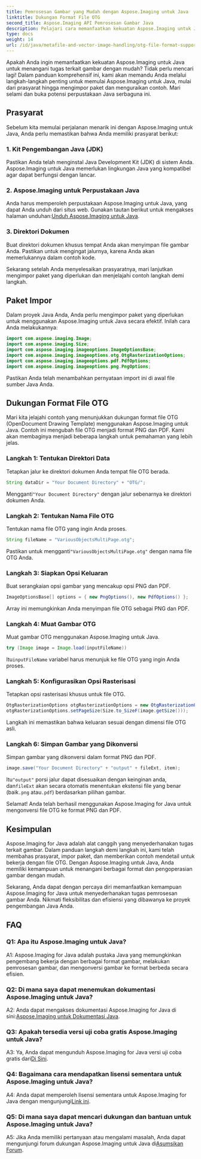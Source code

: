 ```yaml
---
title: Pemrosesan Gambar yang Mudah dengan Aspose.Imaging untuk Java
linktitle: Dukungan Format File OTG
second_title: Aspose.Imaging API Pemrosesan Gambar Java
description: Pelajari cara memanfaatkan kekuatan Aspose.Imaging untuk Java dalam panduan langkah demi langkah ini. Optimalkan pemrosesan gambar Anda dengan mudah.
type: docs
weight: 14
url: /id/java/metafile-and-vector-image-handling/otg-file-format-support/
---
```

Apakah Anda ingin memanfaatkan kekuatan Aspose.Imaging untuk Java untuk menangani tugas terkait gambar dengan mudah? Tidak perlu mencari lagi! Dalam panduan komprehensif ini, kami akan memandu Anda melalui langkah-langkah penting untuk memulai Aspose.Imaging untuk Java, mulai dari prasyarat hingga mengimpor paket dan menguraikan contoh. Mari selami dan buka potensi perpustakaan Java serbaguna ini.

## Prasyarat

Sebelum kita memulai perjalanan menarik ini dengan Aspose.Imaging untuk Java, Anda perlu memastikan bahwa Anda memiliki prasyarat berikut:

### 1. Kit Pengembangan Java (JDK)

Pastikan Anda telah menginstal Java Development Kit (JDK) di sistem Anda. Aspose.Imaging untuk Java memerlukan lingkungan Java yang kompatibel agar dapat berfungsi dengan lancar.

### 2. Aspose.Imaging untuk Perpustakaan Java

 Anda harus memperoleh perpustakaan Aspose.Imaging untuk Java, yang dapat Anda unduh dari situs web. Gunakan tautan berikut untuk mengakses halaman unduhan:[Unduh Aspose.Imaging untuk Java](https://releases.aspose.com/imaging/java/).

### 3. Direktori Dokumen

Buat direktori dokumen khusus tempat Anda akan menyimpan file gambar Anda. Pastikan untuk mengingat jalurnya, karena Anda akan memerlukannya dalam contoh kode.

Sekarang setelah Anda menyelesaikan prasyaratnya, mari lanjutkan mengimpor paket yang diperlukan dan menjelajahi contoh langkah demi langkah.

## Paket Impor

Dalam proyek Java Anda, Anda perlu mengimpor paket yang diperlukan untuk menggunakan Aspose.Imaging untuk Java secara efektif. Inilah cara Anda melakukannya:

```java
import com.aspose.imaging.Image;
import com.aspose.imaging.Size;
import com.aspose.imaging.imageoptions.ImageOptionsBase;
import com.aspose.imaging.imageoptions.otg.OtgRasterizationOptions;
import com.aspose.imaging.imageoptions.pdf.PdfOptions;
import com.aspose.imaging.imageoptions.png.PngOptions;
```

Pastikan Anda telah menambahkan pernyataan import ini di awal file sumber Java Anda.

## Dukungan Format File OTG

Mari kita jelajahi contoh yang menunjukkan dukungan format file OTG (OpenDocument Drawing Template) menggunakan Aspose.Imaging untuk Java. Contoh ini mengubah file OTG menjadi format PNG dan PDF. Kami akan membaginya menjadi beberapa langkah untuk pemahaman yang lebih jelas.

### Langkah 1: Tentukan Direktori Data

Tetapkan jalur ke direktori dokumen Anda tempat file OTG berada.

```java
String dataDir = "Your Document Directory" + "OTG/";
```

 Mengganti`"Your Document Directory"` dengan jalur sebenarnya ke direktori dokumen Anda.

### Langkah 2: Tentukan Nama File OTG

Tentukan nama file OTG yang ingin Anda proses.

```java
String fileName = "VariousObjectsMultiPage.otg";
```

 Pastikan untuk mengganti`"VariousObjectsMultiPage.otg"` dengan nama file OTG Anda.

### Langkah 3: Siapkan Opsi Keluaran

Buat serangkaian opsi gambar yang mencakup opsi PNG dan PDF.

```java
ImageOptionsBase[] options = { new PngOptions(), new PdfOptions() };
```

Array ini memungkinkan Anda menyimpan file OTG sebagai PNG dan PDF.

### Langkah 4: Muat Gambar OTG

Muat gambar OTG menggunakan Aspose.Imaging untuk Java.

```java
try (Image image = Image.load(inputFileName))
```

 Itu`inputFileName` variabel harus menunjuk ke file OTG yang ingin Anda proses.

### Langkah 5: Konfigurasikan Opsi Rasterisasi

Tetapkan opsi rasterisasi khusus untuk file OTG.

```java
OtgRasterizationOptions otgRasterizationOptions = new OtgRasterizationOptions();
otgRasterizationOptions.setPageSize(Size.to_SizeF(image.getSize()));
```

Langkah ini memastikan bahwa keluaran sesuai dengan dimensi file OTG asli.

### Langkah 6: Simpan Gambar yang Dikonversi

Simpan gambar yang dikonversi dalam format PNG dan PDF.

```java
image.save("Your Document Directory" + "output" + fileExt, item);
```

 Itu`"output"` porsi jalur dapat disesuaikan dengan keinginan anda, dan`fileExt` akan secara otomatis menentukan ekstensi file yang benar (baik`.png` atau`.pdf`) berdasarkan pilihan gambar.

Selamat! Anda telah berhasil menggunakan Aspose.Imaging for Java untuk mengonversi file OTG ke format PNG dan PDF.

## Kesimpulan

Aspose.Imaging for Java adalah alat canggih yang menyederhanakan tugas terkait gambar. Dalam panduan langkah demi langkah ini, kami telah membahas prasyarat, impor paket, dan memberikan contoh mendetail untuk bekerja dengan file OTG. Dengan Aspose.Imaging untuk Java, Anda memiliki kemampuan untuk menangani berbagai format dan pengoperasian gambar dengan mudah.

Sekarang, Anda dapat dengan percaya diri memanfaatkan kemampuan Aspose.Imaging for Java untuk menyederhanakan tugas pemrosesan gambar Anda. Nikmati fleksibilitas dan efisiensi yang dibawanya ke proyek pengembangan Java Anda.

## FAQ

### Q1: Apa itu Aspose.Imaging untuk Java?

A1: Aspose.Imaging for Java adalah pustaka Java yang memungkinkan pengembang bekerja dengan berbagai format gambar, melakukan pemrosesan gambar, dan mengonversi gambar ke format berbeda secara efisien.

### Q2: Di mana saya dapat menemukan dokumentasi Aspose.Imaging untuk Java?

 A2: Anda dapat mengakses dokumentasi Aspose.Imaging for Java di sini:[Aspose.Imaging untuk Dokumentasi Java](https://reference.aspose.com/imaging/java/).

### Q3: Apakah tersedia versi uji coba gratis Aspose.Imaging untuk Java?

 A3: Ya, Anda dapat mengunduh Aspose.Imaging for Java versi uji coba gratis dari[Di Sini](https://releases.aspose.com/).

### Q4: Bagaimana cara mendapatkan lisensi sementara untuk Aspose.Imaging untuk Java?

A4: Anda dapat memperoleh lisensi sementara untuk Aspose.Imaging for Java dengan mengunjungi[Link ini](https://purchase.aspose.com/temporary-license/).

### Q5: Di mana saya dapat mencari dukungan dan bantuan untuk Aspose.Imaging untuk Java?

 A5: Jika Anda memiliki pertanyaan atau mengalami masalah, Anda dapat mengunjungi forum dukungan Aspose.Imaging untuk Java di[Asumsikan Forum](https://forum.aspose.com/).